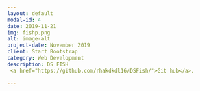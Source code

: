 ```yaml
---
layout: default
modal-id: 4
date: 2019-11-21
img: fishp.png
alt: image-alt
project-date: November 2019
client: Start Bootstrap
category: Web Development
description: DS FISH
 <a href="https://github.com/rhakdkdl16/DSFish/">Git hub</a>.

---
```

